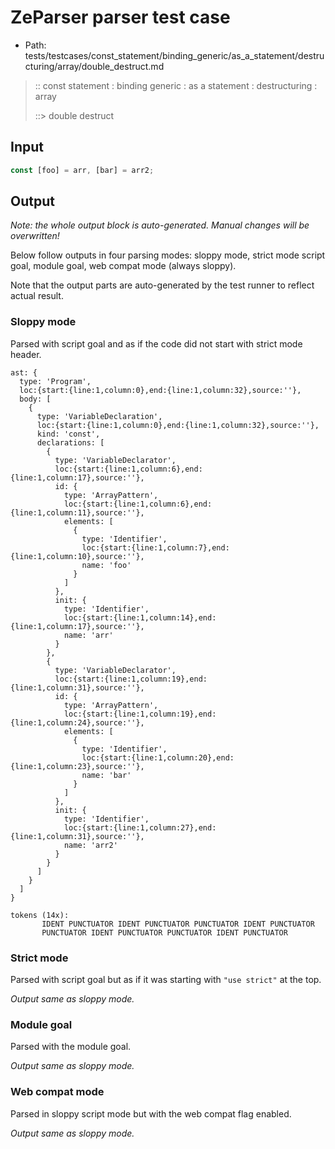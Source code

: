 # ZeParser parser test case

- Path: tests/testcases/const_statement/binding_generic/as_a_statement/destructuring/array/double_destruct.md

> :: const statement : binding generic : as a statement : destructuring : array
>
> ::> double destruct

## Input

`````js
const [foo] = arr, [bar] = arr2;
`````

## Output

_Note: the whole output block is auto-generated. Manual changes will be overwritten!_

Below follow outputs in four parsing modes: sloppy mode, strict mode script goal, module goal, web compat mode (always sloppy).

Note that the output parts are auto-generated by the test runner to reflect actual result.

### Sloppy mode

Parsed with script goal and as if the code did not start with strict mode header.

`````
ast: {
  type: 'Program',
  loc:{start:{line:1,column:0},end:{line:1,column:32},source:''},
  body: [
    {
      type: 'VariableDeclaration',
      loc:{start:{line:1,column:0},end:{line:1,column:32},source:''},
      kind: 'const',
      declarations: [
        {
          type: 'VariableDeclarator',
          loc:{start:{line:1,column:6},end:{line:1,column:17},source:''},
          id: {
            type: 'ArrayPattern',
            loc:{start:{line:1,column:6},end:{line:1,column:11},source:''},
            elements: [
              {
                type: 'Identifier',
                loc:{start:{line:1,column:7},end:{line:1,column:10},source:''},
                name: 'foo'
              }
            ]
          },
          init: {
            type: 'Identifier',
            loc:{start:{line:1,column:14},end:{line:1,column:17},source:''},
            name: 'arr'
          }
        },
        {
          type: 'VariableDeclarator',
          loc:{start:{line:1,column:19},end:{line:1,column:31},source:''},
          id: {
            type: 'ArrayPattern',
            loc:{start:{line:1,column:19},end:{line:1,column:24},source:''},
            elements: [
              {
                type: 'Identifier',
                loc:{start:{line:1,column:20},end:{line:1,column:23},source:''},
                name: 'bar'
              }
            ]
          },
          init: {
            type: 'Identifier',
            loc:{start:{line:1,column:27},end:{line:1,column:31},source:''},
            name: 'arr2'
          }
        }
      ]
    }
  ]
}

tokens (14x):
       IDENT PUNCTUATOR IDENT PUNCTUATOR PUNCTUATOR IDENT PUNCTUATOR
       PUNCTUATOR IDENT PUNCTUATOR PUNCTUATOR IDENT PUNCTUATOR
`````

### Strict mode

Parsed with script goal but as if it was starting with `"use strict"` at the top.

_Output same as sloppy mode._

### Module goal

Parsed with the module goal.

_Output same as sloppy mode._

### Web compat mode

Parsed in sloppy script mode but with the web compat flag enabled.

_Output same as sloppy mode._
